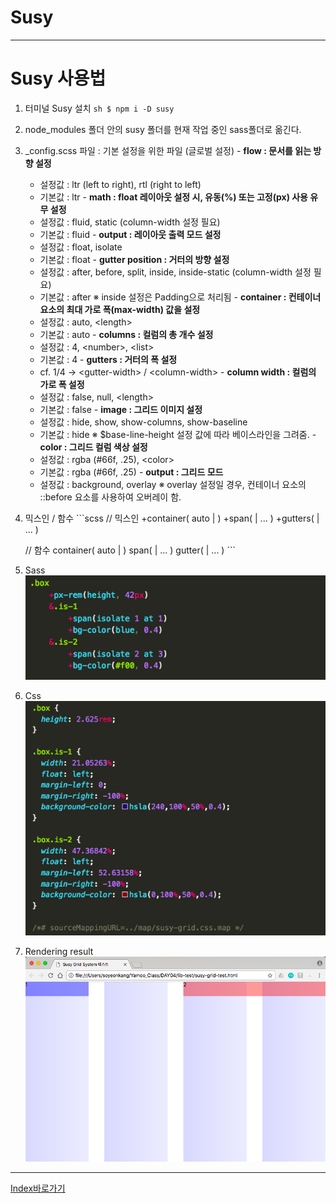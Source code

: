 # Susy

------

# Susy 사용법

  1. 터미널 Susy 설치
    ```sh
      $ npm i -D susy
    ```
  2. node_modules 폴더 안의 susy 폴더를 현재 작업 중인 sass폴더로 옮긴다.
  3. _config.scss 파일 : 기본 설정을 위한 파일 (글로벌 설정)
    - **flow : 문서를 읽는 방향 설정**
      + 설정값 : ltr (left to right), rtl (right to left)
      + 기본값 : ltr
    - **math : float 레이아웃 설정 시, 유동(%) 또는 고정(px) 사용 유무 설정**
      + 설정값 : fluid, static (column-width 설정 필요)
      + 기본값 : fluid
    - **output : 레이아웃 출력 모드 설정**
      + 설정값 : float, isolate
      + 기본값 : float
    - **gutter position : 거터의 방향 설정**
      + 설정값 : after, before, split, inside, inside-static (column-width 설정 필요)
      + 기본값 : after
      ※ inside 설정은 Padding으로 처리됨
    - **container : 컨테이너 요소의 최대 가로 폭(max-width) 값을 설정**
      + 설정값 : auto, \<length\>
      + 기본값 : auto
    - **columns : 컬럼의 총 개수 설정**
      + 설정값 : 4, \<number\>, \<list\>
      + 기본값 : 4
    - **gutters : 거터의 폭 설정**
      + cf. 1/4 -> \<gutter-width\> / \<column-width\>
    - **column width : 컬럼의 가로 폭 설정**
      + 설정값 : false, null, \<length\>
      + 기본값 : false
    - **image : 그리드 이미지 설정**
      + 설정값 : hide, show, show-columns, show-baseline
      + 기본값 : hide
      ※ $base-line-height 설정 값에 따라 베이스라인을 그려줌.
    - **color : 그리드 컬럼 색상 설정**
      + 설정값 : rgba (#66f, .25), \<color\>
      + 기본값 : rgba (#66f, .25)
    - **output : 그리드 모드**
      + 설정값 : background, overlay
      ※ overlay 설정일 경우, 컨테이너 요소의 ::before 요소를 사용하여 오버레이 함.
  4. 믹스인 / 함수
    ```scss
      // 믹스인
      +container( auto | <length> )
      +span( <length> | ... )
      +gutters( <length> | ... )

      // 함수
      container( auto | <length> )
      span( <length> | ... )
      gutter( <length> | ... )
    ```

  1. Sass
    ![susy sass파일](img/susy2.png)
  2. Css
    ![susy css파일](img/susy3.png)
  3. Rendering result
    ![susy rendering화면](img/susy4.png)

------

[Index바로가기](https://github.com/seromkim1005/study)
